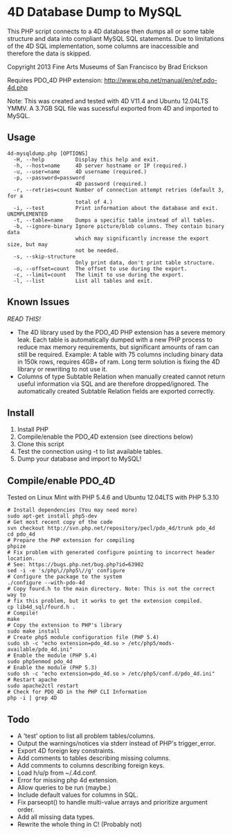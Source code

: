 4D Database Dump to MySQL
=========================
This PHP script connects to a 4D database then dumps all or some table
structure and data into compliant MySQL SQL statements. Due to limitations
of the 4D SQL implementation, some columns are inaccessible and therefore
the data is skipped.

Copyright 2013 Fine Arts Museums of San Francisco
by Brad Erickson <eosrei at gmail.com>

Requires PDO_4D PHP extension: http://www.php.net/manual/en/ref.pdo-4d.php

Note: This was created and tested with 4D V11.4 and Ubuntu 12.04LTS YMMV. 
A 3.7GB SQL file was sucessful exported from 4D and imported to MySQL.

Usage
-----

    4d-mysqldump.php [OPTIONS]
      -H, --help          Display this help and exit.
      -h, --host=name     4D server hostname or IP (required.)
      -u, --user=name     4D username (required.)
      -p, --password=password
                          4D password (required.)
      -r, --retries=count Number of connection attempt retries (default 3, for a
                          total of 4.)
      -i, --test          Print information about the database and exit. UNIMPLEMENTED
      -t, --table=name    Dumps a specific table instead of all tables.
      -b, --ignore-binary Ignore picture/blob columns. They contain binary data
                          which may significantly increase the export size, but may
                          not be needed.
      -s, --skip-structure
                          Only print data, don't print table structure.
      -o, --offset=count  The offset to use during the export.
      -c, --limit=count   The limit to use during the export.
      -l, --list          List all tables and exit.


Known Issues
------------
*READ THIS!*

* The 4D library used by the PDO_4D PHP extension has a severe memory leak.
  Each table is automatically dumped with a new PHP process to reduce max
  memory requirements, but significant amounts of ram can still be required.
  Example: A table with 75 columns including binary data in 150k rows, requires
  4GB+ of ram. Long term solution is fixing the 4D library or rewriting to not
  use it.
* Columns of type Subtable Relation when manually created cannot return useful
  information via SQL and are therefore dropped/ignored. The automatically
  created Subtable Relation fields are exported correctly.

Install
-------
1. Install PHP
2. Compile/enable the PDO_4D extension (see directions below)
3. Clone this script
4. Test the connection using -t to list available tables.
5. Dump your database and import to MySQL!

Compile/enable PDO_4D
-----------------------------------------
Tested on Linux Mint with PHP 5.4.6 and Ubuntu 12.04LTS with PHP 5.3.10

    # Install dependencies (You may need more)
    sudo apt-get install php5-dev
    # Get most recent copy of the code
    svn checkout http://svn.php.net/repository/pecl/pdo_4d/trunk pdo_4d
    cd pdo_4d
    # Prepare the PHP extension for compiling
    phpize
    # Fix problem with generated configure pointing to incorrect header location.
    # See: https://bugs.php.net/bug.php?id=63902
    sed -i -e 's/php\//php5\//g' configure
    # Configure the package to the system
    ./configure --with-pdo-4d
    # Copy fourd.h to the main directory. Note: This is not the correct way to
    # fix this problem, but it works to get the extension compiled.
    cp lib4d_sql/fourd.h .
    # Compile!
    make
    # Copy the extension to PHP's library
    sudo make install
    # Create php5 module configuration file (PHP 5.4)
    sudo sh -c "echo extension=pdo_4d.so > /etc/php5/mods-available/pdo_4d.ini"
    # Enable the module (PHP 5.4)
    sudo php5enmod pdo_4d
    # Enable the module (PHP 5.3)
    sudo sh -c "echo extension=pdo_4d.so > /etc/php5/conf.d/pdo_4d.ini"
    # Restart apache
    sudo apache2ctl restart
    # Check for PDO_4D in the PHP CLI Information
    php -i | grep 4D

Todo
----
* A 'test' option to list all problem tables/columns.
* Output the warnings/notices via stderr instead of PHP's trigger_error.
* Export 4D foreign key constraints.
* Add comments to tables describing missing columns.
* Add comments to columns describing foreign keys.
* Load h/u/p from ~/.4d.conf.
* Error for missing php 4d extension.
* Allow queries to be run (maybe.)
* Include default values for columns in SQL.
* Fix parseopt() to handle multi-value arrays and prioritize argument order.
* Add all missing data types.
* Rewrite the whole thing in C! (Probably not)
